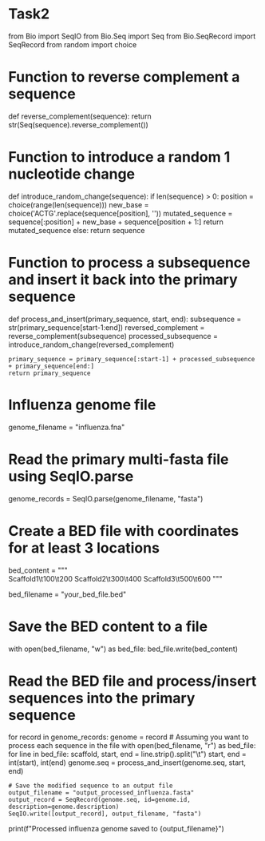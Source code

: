 # Task2
from Bio import SeqIO
from Bio.Seq import Seq
from Bio.SeqRecord import SeqRecord
from random import choice

# Function to reverse complement a sequence
def reverse_complement(sequence):
    return str(Seq(sequence).reverse_complement())

# Function to introduce a random 1 nucleotide change
def introduce_random_change(sequence):
    if len(sequence) > 0:
        position = choice(range(len(sequence)))
        new_base = choice('ACTG'.replace(sequence[position], ''))
        mutated_sequence = sequence[:position] + new_base + sequence[position + 1:]
        return mutated_sequence
    else:
        return sequence

# Function to process a subsequence and insert it back into the primary sequence
def process_and_insert(primary_sequence, start, end):
    subsequence = str(primary_sequence[start-1:end])
    reversed_complement = reverse_complement(subsequence)
    processed_subsequence = introduce_random_change(reversed_complement)
    
    primary_sequence = primary_sequence[:start-1] + processed_subsequence + primary_sequence[end:]
    return primary_sequence

# Influenza genome file
genome_filename = "influenza.fna"

# Read the primary multi-fasta file using SeqIO.parse
genome_records = SeqIO.parse(genome_filename, "fasta")

# Create a BED file with coordinates for at least 3 locations
bed_content = """\
Scaffold1\t100\t200
Scaffold2\t300\t400
Scaffold3\t500\t600
"""

bed_filename = "your_bed_file.bed"

# Save the BED content to a file
with open(bed_filename, "w") as bed_file:
    bed_file.write(bed_content)

# Read the BED file and process/insert sequences into the primary sequence
for record in genome_records:
    genome = record  # Assuming you want to process each sequence in the file
    with open(bed_filename, "r") as bed_file:
        for line in bed_file:
            scaffold, start, end = line.strip().split("\t")
            start, end = int(start), int(end)
            genome.seq = process_and_insert(genome.seq, start, end)

    # Save the modified sequence to an output file
    output_filename = "output_processed_influenza.fasta"
    output_record = SeqRecord(genome.seq, id=genome.id, description=genome.description)
    SeqIO.write([output_record], output_filename, "fasta")

 print(f"Processed influenza genome saved to {output_filename}")
